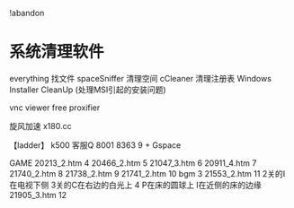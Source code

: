 !abandon

# 系统清理软件
everything      找文件
spaceSniffer    清理空间
cCleaner        清理注册表
Windows Installer CleanUp (处理MSI引起的安装问题)


vnc viewer free
proxifier

旋风加速 x180.cc

【ladder】
k500 客服Q 8001 8363 9  +  Gspace

GAME
20213_2.htm 4
20466_2.htm 5
21047_3.htm 6
20911_4.htm 7
21740_2.htm 8
21738_2.htm 9
21741_2.htm 10 bgm 3
21553_2.htm 11
    2关的I在电视下侧
    3关的C在右边的白光上
    4 P在床的圆球上 I在近侧的床的边缘
21905_3.htm 12